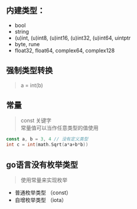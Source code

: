 ## 内建类型：
- bool
- string
- (u)int, (u)int8, (u)int16, (u)int32, (u)int64, uintptr
- byte, rune
- float32, float64, complex64, complex128

## 强制类型转换
> a = int(b)

## 常量
> const 关键字<br/>
> 常量值可以当作任意类型的值使用
```go
const a, b = 3, 4 // 没有定义类型
int c = int(math.Sqrt(a*a+b*b))
```

## go语言没有枚举类型
> 使用常量来实现枚举
- 普通枚举类型 （const）
- 自增枚举类型 （iota）